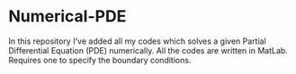 # Numerical-PDE
In this repository I've added all my codes which solves a given Partial Differential Equation (PDE) numerically.
All the codes are written in MatLab.
Requires one to specify the boundary conditions.
